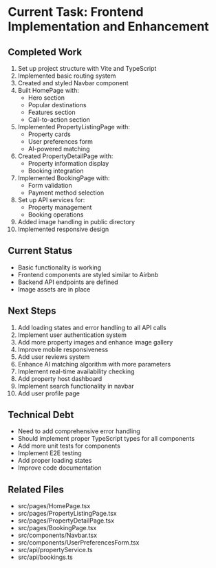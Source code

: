 # Current Task: Frontend Implementation and Enhancement

## Completed Work

1. Set up project structure with Vite and TypeScript
2. Implemented basic routing system
3. Created and styled Navbar component
4. Built HomePage with:
   - Hero section
   - Popular destinations
   - Features section
   - Call-to-action section
5. Implemented PropertyListingPage with:
   - Property cards
   - User preferences form
   - AI-powered matching
6. Created PropertyDetailPage with:
   - Property information display
   - Booking integration
7. Implemented BookingPage with:
   - Form validation
   - Payment method selection
8. Set up API services for:
   - Property management
   - Booking operations
9. Added image handling in public directory
10. Implemented responsive design

## Current Status

- Basic functionality is working
- Frontend components are styled similar to Airbnb
- Backend API endpoints are defined
- Image assets are in place

## Next Steps

1. Add loading states and error handling to all API calls
2. Implement user authentication system
3. Add more property images and enhance image gallery
4. Improve mobile responsiveness
5. Add user reviews system
6. Enhance AI matching algorithm with more parameters
7. Implement real-time availability checking
8. Add property host dashboard
9. Implement search functionality in navbar
10. Add user profile page

## Technical Debt

- Need to add comprehensive error handling
- Should implement proper TypeScript types for all components
- Add more unit tests for components
- Implement E2E testing
- Add proper loading states
- Improve code documentation

## Related Files

- src/pages/HomePage.tsx
- src/pages/PropertyListingPage.tsx
- src/pages/PropertyDetailPage.tsx
- src/pages/BookingPage.tsx
- src/components/Navbar.tsx
- src/components/UserPreferencesForm.tsx
- src/api/propertyService.ts
- src/api/bookings.ts
